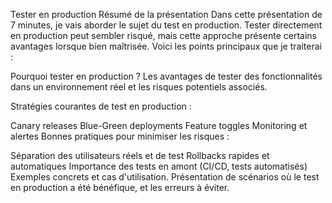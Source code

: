 Tester en production
Résumé de la présentation
Dans cette présentation de 7 minutes, je vais aborder le sujet du test en production. Tester directement en production peut sembler risqué, mais cette approche présente certains avantages lorsque bien maîtrisée. Voici les points principaux que je traiterai :

Pourquoi tester en production ?
Les avantages de tester des fonctionnalités dans un environnement réel et les risques potentiels associés.

Stratégies courantes de test en production :

Canary releases
Blue-Green deployments
Feature toggles
Monitoring et alertes
Bonnes pratiques pour minimiser les risques :

Séparation des utilisateurs réels et de test
Rollbacks rapides et automatiques
Importance des tests en amont (CI/CD, tests automatisés)
Exemples concrets et cas d'utilisation.
Présentation de scénarios où le test en production a été bénéfique, et les erreurs à éviter.